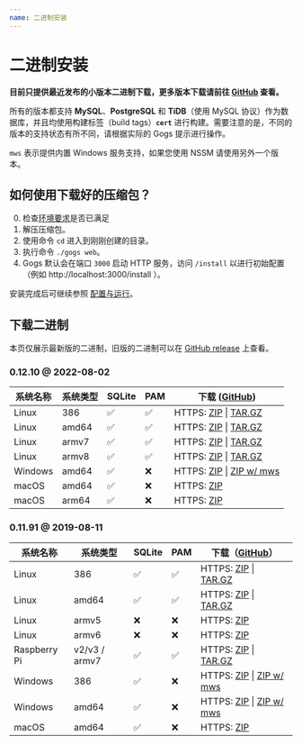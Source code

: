 ```yaml
---
name: 二进制安装
---
```


# 二进制安装

**目前只提供最近发布的小版本二进制下载，更多版本下载请前往 [GitHub](https://github.com/gogs/gogs/releases) 查看。**

所有的版本都支持 **MySQL**、**PostgreSQL** 和 **TiDB**（使用 MySQL 协议）作为数据库，并且均使用构建标签（build tags）**`cert`** 进行构建。需要注意的是，不同的版本的支持状态有所不同，请根据实际的 Gogs 提示进行操作。

`mws` 表示提供内置 Windows 服务支持，如果您使用 NSSM 请使用另外一个版本。

## 如何使用下载好的压缩包？

0. 检查[环境要求](/docs/installation)是否已满足
1. 解压压缩包。
2. 使用命令 `cd` 进入到刚刚创建的目录。
3. 执行命令 `./gogs web`。
4. Gogs 默认会在端口 `3000` 启动 HTTP 服务，访问 `/install` 以进行初始配置（例如 http://localhost:3000/install ）。

安装完成后可继续参照 [配置与运行](configuration_and_run.html)。

## 下载二进制

本页仅展示最新版的二进制，旧版的二进制可以在 [GitHub release](https://github.com/gogs/gogs/releases) 上查看。

### 0.12.10 @ 2022-08-02

|系统名称|系统类型|SQLite|PAM|下载 ([GitHub](https://github.com/gogs/gogs/releases/tag/v0.12.10))|
|------|----|------|---|--------|
|Linux|386|✅|✅|HTTPS: [ZIP](https://dl.gogs.io/0.12.10/gogs_0.12.10_linux_386.zip) \| [TAR.GZ](https://dl.gogs.io/0.12.10/gogs_0.12.10_linux_386.tar.gz)|
|Linux|amd64|✅|✅|HTTPS: [ZIP](https://dl.gogs.io/0.12.10/gogs_0.12.10_linux_amd64.zip) \| [TAR.GZ](https://dl.gogs.io/0.12.10/gogs_0.12.10_linux_amd64.tar.gz)|
|Linux|armv7|✅|✅|HTTPS: [ZIP](https://dl.gogs.io/0.12.10/gogs_0.12.10_linux_armv7.zip) \| [TAR.GZ](https://dl.gogs.io/0.12.10/gogs_0.12.10_linux_armv7.tar.gz)|
|Linux|armv8|✅|✅|HTTPS: [ZIP](https://dl.gogs.io/0.12.10/gogs_0.12.10_linux_armv8.zip) \| [TAR.GZ](https://dl.gogs.io/0.12.10/gogs_0.12.10_linux_armv8.tar.gz)|
|Windows|amd64|✅|❌|HTTPS: [ZIP](https://dl.gogs.io/0.12.10/gogs_0.12.10_windows_amd64.zip) \| [ZIP w/ mws](https://dl.gogs.io/0.12.10/gogs_0.12.10_windows_amd64_mws.zip)|
|macOS|amd64|✅|❌|HTTPS: [ZIP](https://dl.gogs.io/0.12.10/gogs_0.12.10_darwin_amd64.zip)|
|macOS|arm64|✅|❌|HTTPS: [ZIP](https://dl.gogs.io/0.12.10/gogs_0.12.10_darwin_arm64.zip)|

### 0.11.91 @ 2019-08-11

|系统名称|系统类型|SQLite|PAM|下载（[GitHub](https://github.com/gogs/gogs/releases/tag/v0.11.91)）|
|------|----|------|---|--------|
|Linux|386|✅|✅|HTTPS: [ZIP](https://dl.gogs.io/0.11.91/gogs_0.11.91_linux_386.zip) \| [TAR.GZ](https://dl.gogs.io/0.11.91/gogs_0.11.91_linux_386.tar.gz)|
|Linux|amd64|✅|✅|HTTPS: [ZIP](https://dl.gogs.io/0.11.91/gogs_0.11.91_linux_amd64.zip) \| [TAR.GZ](https://dl.gogs.io/0.11.91/gogs_0.11.91_linux_amd64.tar.gz)|
|Linux|armv5|❌|❌|HTTPS: [ZIP](https://dl.gogs.io/0.11.91/gogs_0.11.91_linux_armv5.zip)|
|Linux|armv6|❌|❌|HTTPS: [ZIP](https://dl.gogs.io/0.11.91/gogs_0.11.91_linux_armv6.zip)|
|Raspberry Pi|v2/v3 / armv7|✅|✅|HTTPS: [ZIP](https://dl.gogs.io/0.11.91/gogs_0.11.91_raspi_armv7.zip) \| [TAR.GZ](https://dl.gogs.io/0.11.91/gogs_0.11.91_raspi_armv7.tar.gz)|
|Windows|386|✅|❌|HTTPS: [ZIP](https://dl.gogs.io/0.11.91/gogs_0.11.91_windows_386.zip) \| [ZIP w/ mws](https://dl.gogs.io/0.11.91/gogs_0.11.91_windows_386_mws.zip)|
|Windows|amd64|✅|❌|HTTPS: [ZIP](https://dl.gogs.io/0.11.91/gogs_0.11.91_windows_amd64.zip) \| [ZIP w/ mws](https://dl.gogs.io/0.11.91/gogs_0.11.91_windows_amd64_mws.zip)|
|macOS|amd64|✅|❌|HTTPS: [ZIP](https://dl.gogs.io/0.11.91/gogs_0.11.91_darwin_amd64.zip)|
